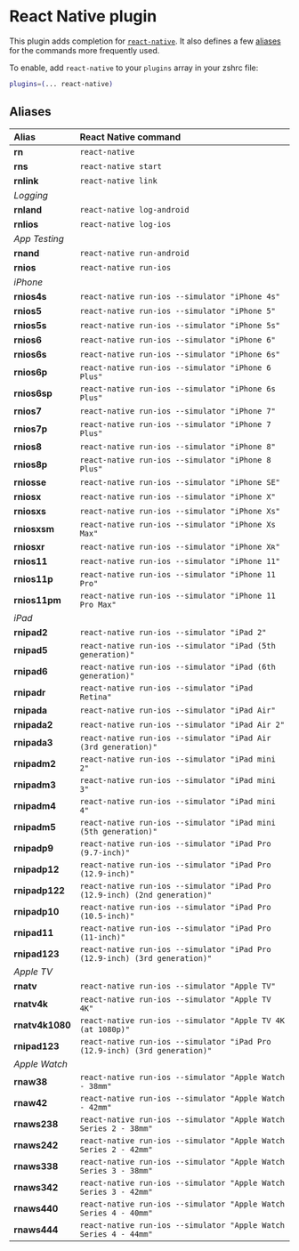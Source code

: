 # React Native plugin

This plugin adds completion for [`react-native`](https://facebook.github.io/react-native/).
It also defines a few [aliases](#aliases) for the commands more frequently used.

To enable, add `react-native` to your `plugins` array in your zshrc file:

```zsh
plugins=(... react-native)
```

## Aliases

| Alias          | React Native command                                                         |
| :------------  | :-------------------------------------------------                           |
| **rn**         | `react-native`                                                               |
| **rns**        | `react-native start`                                                         |
| **rnlink**     | `react-native link`                                                          |
| _Logging_      |                                                                              |
| **rnland**     | `react-native log-android`                                                   |
| **rnlios**     | `react-native log-ios`                                                       |
| _App Testing_  |                                                                              |
| **rnand**      | `react-native run-android`                                                   |
| **rnios**      | `react-native run-ios`                                                       |
| _iPhone_       |                                                                              |
| **rnios4s**    | `react-native run-ios --simulator "iPhone 4s"`                               |
| **rnios5**     | `react-native run-ios --simulator "iPhone 5"`                                |
| **rnios5s**    | `react-native run-ios --simulator "iPhone 5s"`                               |
| **rnios6**     | `react-native run-ios --simulator "iPhone 6"`                                |
| **rnios6s**    | `react-native run-ios --simulator "iPhone 6s"`                               |
| **rnios6p**    | `react-native run-ios --simulator "iPhone 6 Plus"`                           |
| **rnios6sp**   | `react-native run-ios --simulator "iPhone 6s Plus"`                          |
| **rnios7**     | `react-native run-ios --simulator "iPhone 7"`                                |
| **rnios7p**    | `react-native run-ios --simulator "iPhone 7 Plus"`                           |
| **rnios8**     | `react-native run-ios --simulator "iPhone 8"`                                |
| **rnios8p**    | `react-native run-ios --simulator "iPhone 8 Plus"`                           |
| **rniosse**    | `react-native run-ios --simulator "iPhone SE"`                               |
| **rniosx**     | `react-native run-ios --simulator "iPhone X"`                                |
| **rniosxs**    | `react-native run-ios --simulator "iPhone Xs"`                               |
| **rniosxsm**   | `react-native run-ios --simulator "iPhone Xs Max"`                           |
| **rniosxr**    | `react-native run-ios --simulator "iPhone Xʀ"`                               |
| **rnios11**    | `react-native run-ios --simulator "iPhone 11"`                               |
| **rnios11p**   | `react-native run-ios --simulator "iPhone 11 Pro"`                           |
| **rnios11pm**  | `react-native run-ios --simulator "iPhone 11 Pro Max"`                       |
| _iPad_         |                                                                              |
| **rnipad2**    | `react-native run-ios --simulator "iPad 2"`                                  |
| **rnipad5**    | `react-native run-ios --simulator "iPad (5th generation)"`                   |
| **rnipad6**    | `react-native run-ios --simulator "iPad (6th generation)"`                   |
| **rnipadr**    | `react-native run-ios --simulator "iPad Retina"`                             |
| **rnipada**    | `react-native run-ios --simulator "iPad Air"`                                |
| **rnipada2**   | `react-native run-ios --simulator "iPad Air 2"`                              |
| **rnipada3**   | `react-native run-ios --simulator "iPad Air (3rd generation)"`               |
| **rnipadm2**   | `react-native run-ios --simulator "iPad mini 2"`                             |
| **rnipadm3**   | `react-native run-ios --simulator "iPad mini 3"`                             |
| **rnipadm4**   | `react-native run-ios --simulator "iPad mini 4"`                             |
| **rnipadm5**   | `react-native run-ios --simulator "iPad mini (5th generation)"`              |
| **rnipadp9**   | `react-native run-ios --simulator "iPad Pro (9.7-inch)"`                     |
| **rnipadp12**  | `react-native run-ios --simulator "iPad Pro (12.9-inch)"`                    |
| **rnipadp122** | `react-native run-ios --simulator "iPad Pro (12.9-inch) (2nd generation)"`   |
| **rnipadp10**  | `react-native run-ios --simulator "iPad Pro (10.5-inch)"`                    |
| **rnipad11**   | `react-native run-ios --simulator "iPad Pro (11-inch)"`                      |
| **rnipad123**  | `react-native run-ios --simulator "iPad Pro (12.9-inch) (3rd generation)"`   |
| _Apple TV_     |                                                                              |
| **rnatv**      | `react-native run-ios --simulator "Apple TV"`                                |
| **rnatv4k**    | `react-native run-ios --simulator "Apple TV 4K"`                             |
| **rnatv4k1080**| `react-native run-ios --simulator "Apple TV 4K (at 1080p)"`                  |
| **rnipad123**  | `react-native run-ios --simulator "iPad Pro (12.9-inch) (3rd generation)"`   |
| _Apple Watch_  |                                                                              |
| **rnaw38**     | `react-native run-ios --simulator "Apple Watch - 38mm"`                      |
| **rnaw42**     | `react-native run-ios --simulator "Apple Watch - 42mm"`                      |
| **rnaws238**   | `react-native run-ios --simulator "Apple Watch Series 2 - 38mm"`             |
| **rnaws242**   | `react-native run-ios --simulator "Apple Watch Series 2 - 42mm"`             |
| **rnaws338**   | `react-native run-ios --simulator "Apple Watch Series 3 - 38mm"`             |
| **rnaws342**   | `react-native run-ios --simulator "Apple Watch Series 3 - 42mm"`             |
| **rnaws440**   | `react-native run-ios --simulator "Apple Watch Series 4 - 40mm"`             |
| **rnaws444**   | `react-native run-ios --simulator "Apple Watch Series 4 - 44mm"`             |
